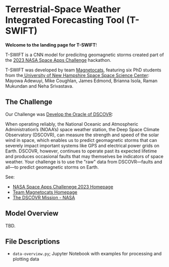 # Terrestrial-Space Weather Integrated Forecasting Tool (T-SWIFT)
**Welcome to the landing page for T-SWIFT**! 

T-SWIFT is a CNN model for predicitng geomagnetic storms created part of the [2023 NASA Space Apps Challenge](https://www.spaceappschallenge.org/) hackathon.

T-SWIFT was developed by team [Magnetocats](https://www.spaceappschallenge.org/2023/find-a-team/magnetocats/), featuring six PhD students from the[ University of New Hampshire Space Space Science Center](https://eos.unh.edu/space-science-center): Mayowa Adewuyi, Mike Coughlan, James Edmond, Brianna Isola, Raman Mukundan and Neha Srivastava.

## The Challenge 

Our Challenge was [Develop the Oracle of DSCOVR](https://www.spaceappschallenge.org/2023/challenges/develop-the-oracle-of-dscovr/):

When operating reliably, the National Oceanic and Atmospheric Administration’s (NOAA’s) space weather station, the Deep Space Climate Observatory (DSCOVR), can measure the strength and speed of the solar wind in space, which enables us to predict geomagnetic storms that can severely impact important systems like GPS and electrical power grids on Earth. DSCOVR, however, continues to operate past its expected lifetime and produces occasional faults that may themselves be indicators of space weather. Your challenge is to use the "raw" data from DSCOVR—faults and all—to predict geomagnetic storms on Earth.

See:
* [NASA Space Apps Challenege 2023 Homepage](https://www.spaceappschallenge.org/)
* [Team Magnetocats Homepage](https://www.spaceappschallenge.org/2023/find-a-team/magnetocats/)
* [The DSCOVR Mission - NASA](https://science.nasa.gov/mission/dscovr/)

## Model Overview

TBD.

## File Descriptions
* `data-overview.py`;  Jupyter Notebook with examples for processing and plotting data


